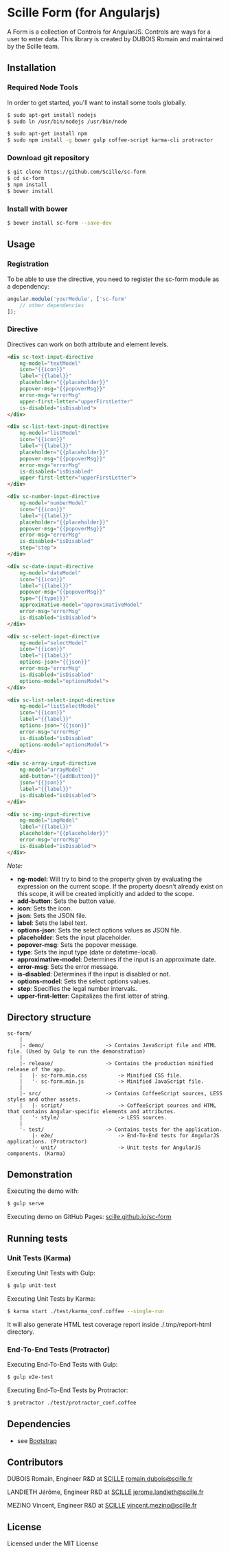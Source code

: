 # Scille Form (for Angularjs)

A Form is a collection of Controls for AngularJS. Controls are ways for a user to enter data. This library is created by DUBOIS Romain and maintained by the Scille team.


## Installation

### Required Node Tools

In order to get started, you'll want to install some tools globally.
```bash
$ sudo apt-get install nodejs
$ sudo ln /usr/bin/nodejs /usr/bin/node

$ sudo apt-get install npm
$ sudo npm install -g bower gulp coffee-script karma-cli protractor
```

### Download git repository

```bash
$ git clone https://github.com/Scille/sc-form
$ cd sc-form
$ npm install
$ bower install
```

### Install with bower

```bash
$ bower install sc-form --save-dev
```


## Usage

### Registration

To be able to use the directive, you need to register the sc-form module as a dependency:
```javascript
angular.module('yourModule', ['sc-form'
    // other dependencies
]);
```

### Directive

Directives can work on both attribute and element levels.
```html
<div sc-text-input-directive
    ng-model="textModel"
    icon="{{icon}}"
    label="{{label}}"
    placeholder="{{placeholder}}"
    popover-msg="{{popoverMsg}}"
    error-msg="errorMsg"
    upper-first-letter="upperFirstLetter"
    is-disabled="isDisabled">
</div>

<div sc-list-text-input-directive
    ng-model="listModel"
    icon="{{icon}}"
    label="{{label}}"
    placeholder="{{placeholder}}"
    popover-msg="{{popoverMsg}}"
    error-msg="errorMsg"
    is-disabled="isDisabled"
    upper-first-letter="upperFirstLetter">
</div>

<div sc-number-input-directive
    ng-model="numberModel"
    icon="{{icon}}"
    label="{{label}}"
    placeholder="{{placeholder}}"
    popover-msg="{{popoverMsg}}"
    error-msg="errorMsg"
    is-disabled="isDisabled"
    step="step">
</div>

<div sc-date-input-directive
    ng-model="dateModel"
    icon="{{icon}}"
    label="{{label}}"
    popover-msg="{{popoverMsg}}"
    type="{{type}}}"
    approximative-model="approximativeModel"
    error-msg="errorMsg"
    is-disabled="isDisabled">
</div>

<div sc-select-input-directive
    ng-model="selectModel"
    icon="{{icon}}"
    label="{{label}}"
    options-json="{{json}}"
    error-msg="errorMsg"
    is-disabled="isDisabled"
    options-model="optionsModel">
</div>

<div sc-list-select-input-directive
    ng-model="listSelectModel"
    icon="{{icon}}"
    label="{{label}}"
    options-json="{{json}}"
    error-msg="errorMsg"
    is-disabled="isDisabled"
    options-model="optionsModel">
</div>

<div sc-array-input-directive
    ng-model="arrayModel"
    add-button="{{addButton}}"
    json="{{json}}"
    label="{{label}}"
    is-disabled="isDisabled">
</div>

<div sc-img-input-directive
    ng-model="imgModel"
    label="{{label}}"
    placeholder="{{placeholder}}"
    error-msg="errorMsg"
    is-disabled="isDisabled">
</div>
```

*Note:*
* **ng-model:** Will try to bind to the property given by evaluating the expression on the current scope. If the property doesn't already exist on this scope, it will be created implicitly and added to the scope.
* **add-button**: Sets the button value.
* **icon**: Sets the icon.
* **json**: Sets the JSON file.
* **label**: Sets the label text.
* **options-json**: Sets the select options values as JSON file.
* **placeholder**: Sets the input placeholder.
* **popover-msg**: Sets the popover message.
* **type**: Sets the input type (date or datetime-local).
* **approximative-model**: Determines if the input is an approximate date.
* **error-msg**: Sets the error message.
* **is-disabled**: Determines if the input is disabled or not.
* **options-model**: Sets the select options values.
* **step**: Specifies the legal number intervals.
* **upper-first-letter**: Capitalizes the first letter of string.

## Directory structure

```
sc-form/
    |
    |- demo/                    -> Contains JavaScript file and HTML file. (Used by Gulp to run the demonstration)
    |
    |- release/                 -> Contains the production minified release of the app.
    |   |- sc-form.min.css          -> Minified CSS file.
    |   '- sc-form.min.js           -> Minified JavaScript file.
    |
    |- src/                     -> Contains CoffeeScript sources, LESS styles and other assets.
    |   |- script/                  -> CoffeeScript sources and HTML that contains Angular-specific elements and attributes.
    |   '- style/                   -> LESS sources.
    |
    '- test/                    -> Contains tests for the application.
        |- e2e/                     -> End-To-End tests for AngularJS applications. (Protractor)
        '- unit/                    -> Unit tests for AngularJS components. (Karma)
```

## Demonstration

Executing the demo with:
```bash
$ gulp serve
```

Executing demo on GitHub Pages:
[scille.github.io/sc-form](http://scille.github.io/sc-form/)

## Running tests

### Unit Tests (Karma)

Executing Unit Tests with Gulp:
```bash
$ gulp unit-test
```

Executing Unit Tests by Karma:
```bash
$ karma start ./test/karma_conf.coffee --single-run
```

It will also generate HTML test coverage report inside ./.tmp/report-html directory.

### End-To-End Tests (Protractor)

Executing End-To-End Tests with Gulp:
```bash
$ gulp e2e-test
```

Executing End-To-End Tests by Protractor:
```bash
$ protractor ./test/protractor_conf.coffee
```

## Dependencies

* see [Bootstrap](http://getbootstrap.com/)

## Contributors

DUBOIS Romain, Engineer R&D at [SCILLE](http://scille.eu/)
<romain.dubois@scille.fr>

LANDIETH Jérôme, Engineer R&D at [SCILLE](http://scille.eu/)
<jerome.landieth@scille.fr>

MEZINO Vincent, Engineer R&D at [SCILLE](http://scille.eu)
<vincent.mezino@scille.fr>


## License

Licensed under the MIT License
